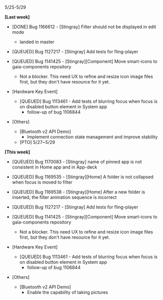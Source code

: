 5/25-5/29

**[Last week]**
  * [DONE] Bug 1166612 - [Stingray] Filter should not be displayed in edit mode
    - landed in master
  * [QUEUED] Bug 1127217 - [Stingray] Add tests for fling-player
  * [QUEUED] Bug 1141425 - [Stingray][Component] Move smart-icons to gaia-components repository
    - Not a blocker. This need UX to refine and resize icon image files first, but they don't have resource for it yet.

* [Hardware Key Event]
  * [QUEUED] Bug 1113461 - Add tests of blurring focus when focus is on disabled button element in System app
    - follow-up of bug 1106844

* [Others]
  * [Bluetooth v2 API Demo]
    - Implement connection state management and improve stability
  * [PTO] 5/27~5/29

**[This week]**
  * [QUEUED] Bug 1170083 - [Stingray] name of pinned app is not consistent in Home app and in App-deck
  * [QUEUED] Bug 1169535 - [Stingray][Home] A folder is not collapsed when focus is moved to filter
  * [QUEUED] Bug 1169538 - [Stingray][Home] After a new folder is inserted, the filter animation sequence is incorrect
  * [QUEUED] Bug 1127217 - [Stingray] Add tests for fling-player
  * [QUEUED] Bug 1141425 - [Stingray][Component] Move smart-icons to gaia-components repository
    - Not a blocker. This need UX to refine and resize icon image files first, but they don't have resource for it yet.

* [Hardware Key Event]
  * [QUEUED] Bug 1113461 - Add tests of blurring focus when focus is on disabled button element in System app
    - follow-up of bug 1106844

* [Others]
  * [Bluetooth v2 API Demo] 
    - Enable the capability of taking pictures